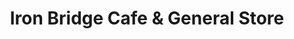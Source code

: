 ---
title: "Iron Bridge Cafe & General Store"
url: /blue-ridge/iron-bridge-cafe-and-general-store/
shop: convenience
---